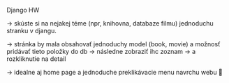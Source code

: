  Django HW

-> skúste si na nejakej téme (npr, knihovna, databaze filmu) jednoduchu stranku v djangu.


-> stránka by mala obsahovať jednoduchy model (book, movie) a možnosť pridávať tieto položky do db
-> následne zobraziť ihc zoznam
-> a rozkliknutie na detail

-> idealne aj home page a jednoduche preklikávacie menu navrchu webu 🙂
